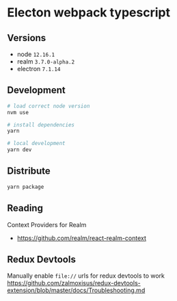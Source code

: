 # Electon webpack typescript

## Versions

- node `12.16.1`
- realm `3.7.0-alpha.2`
- electron `7.1.14`

## Development

```bash
# load correct node version
nvm use

# install dependencies
yarn

# local development
yarn dev
```

## Distribute

```bash
yarn package
```

## Reading

Context Providers for Realm

- <https://github.com/realm/react-realm-context>

## Redux Devtools

Manually enable `file://` urls for redux devtools to work
https://github.com/zalmoxisus/redux-devtools-extension/blob/master/docs/Troubleshooting.md
